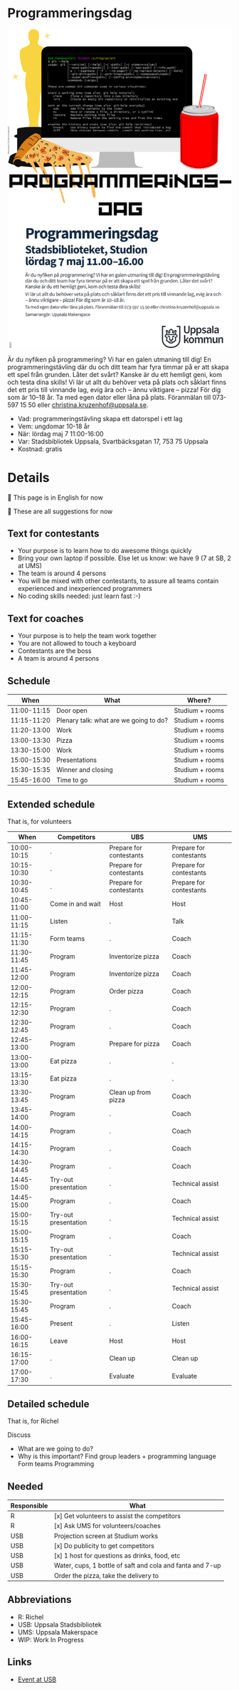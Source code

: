 # Programmeringsdag

![](flyer_ums.png)

Är du nyfiken på programmering? Vi har en galen utmaning till dig! En programmeringstävling
där du och ditt team har fyra timmar på er att skapa ett spel från grunden. Låter det svårt?
Kanske är du ett hemligt geni, kom och testa dina skills!
Vi lär ut allt du behöver veta på plats och såklart finns det ett pris till vinnande lag, evig ära och
– ännu viktigare – pizza! För dig som är 10–18 år.
Ta med egen dator eller låna på plats. Föranmälan till 073-597 15 50 eller christina.kruzenhof@uppsala.se.

 * Vad: programmeringstävling
   skapa ett datorspel i ett lag
 * Vem: ungdomar 10-18 år
 * När: lördag maj 7 11:00-16:00
 * Var: Stadsbibliotek Uppsala, 
   Svartbäcksgatan 17, 753 75 Uppsala
 * Kostnad: gratis

# Details

:construction: This page is in English for now

:construction: These are all suggestions for now

## Text for contestants

 * Your purpose is to learn how to do awesome things quickly
 * Bring your own laptop if possible. Else let us know: we have 9 (7 at SB, 2 at UMS)
 * The team is around 4 persons
 * You will be mixed with other contestants, to assure all teams contain
   experienced and inexperienced programmers
 * No coding skills needed: just learn fast :-)

## Text for coaches

 * Your purpose is to help the team work together
 * You are not allowed to touch a keyboard
 * Contestants are the boss
 * A team is around 4 persons

## Schedule

When       |What                                   |Where?
-----------|---------------------------------------|---------------
11:00-11:15|Door open                              |Studium + rooms
11:15-11:20|Plenary talk: what are we going to do? |Studium + rooms
11:20-13:00|Work                                   |Studium + rooms
13:00-13:30|Pizza                                  |Studium + rooms
13:30-15:00|Work                                   |Studium + rooms
15:00-15:30|Presentations                          |Studium + rooms
15:30-15:35|Winner and closing                     |Studium + rooms
15:45-16:00|Time to go                             |Studium + rooms

## Extended schedule

That is, for volunteers

When       |Competitors         |UBS                    |UMS
-----------|--------------------|-----------------------|-----------------------
10:00-10:15|.                   |Prepare for contestants|Prepare for contestants
10:15-10:30|.                   |Prepare for contestants|Prepare for contestants
10:30-10:45|.                   |Prepare for contestants|Prepare for contestants
10:45-11:00|Come in and wait    |Host                   |Host
11:00-11:15|Listen              |.                      |Talk
11:15-11:30|Form teams          |.                      |Coach
11:30-11:45|Program             |Inventorize pizza      |Coach
11:45-12:00|Program             |Inventorize pizza      |Coach
12:00-12:15|Program             |Order pizza            |Coach
12:15-12:30|Program             |.                      |Coach
12:30-12:45|Program             |.                      |Coach
12:45-13:00|Program             |Prepare for pizza      |Coach
13:00-13:00|Eat pizza           |.                      |.
13:15-13:30|Eat pizza           |.                      |.
13:30-13:45|Program             |Clean up from pizza    |Coach
13:45-14:00|Program             |.                      |Coach
14:00-14:15|Program             |.                      |Coach
14:15-14:30|Program             |.                      |Coach
14:30-14:45|Program             |.                      |Coach
14:45-15:00|Try-out presentation|.                      |Technical assist
14:45-15:00|Program             |.                      |Coach
15:00-15:15|Try-out presentation|.                      |Technical assist
15:00-15:15|Program             |.                      |Coach
15:15-15:30|Try-out presentation|.                      |Technical assist
15:15-15:30|Program             |.                      |Coach
15:30-15:45|Try-out presentation|.                      |Technical assist
15:30-15:45|Program             |.                      |Coach
15:45-16:00|Present             |.                      |Listen
16:00-16:15|Leave               |Host                   |Host
16:15-17:00|.                   |Clean up               |Clean up
17:00-17:30|.                   |Evaluate               |Evaluate

## Detailed schedule

That is, for Richel

Discuss
 * What are we going to do?
 * Why is this important?
Find group leaders + programming language
Form teams
Programming

## Needed

Responsible|What
-----------|-----------------------------------------------
R          | [x] Get volunteers to assist the competitors
R          | [x] Ask UMS for volunteers/coaches 
USB        | Projection screen at Studium works
USB        | [x] Do publicity to get competitors
USB        | [x] 1 host for questions as drinks, food, etc
USB        | Water, cups, 1 bottle of saft and cola and fanta and 7-up
USB        | Order the pizza, take the delivery to 

## Abbreviations

 * R: Richel
 * USB: Uppsala Stadsbibliotek
 * UMS: Uppsala Makerspace
 * WIP: Work In Progress

## Links

 * [Event at USB](https://bibliotekuppsala.se/web/arena/events#/events/f596144f-315f-4813-8e7d-adcd7e7bdbd8)
